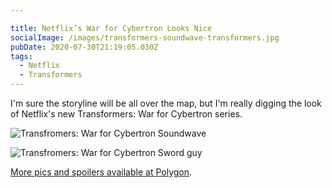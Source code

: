```yaml
---

title: Netflix’s War for Cybertron Looks Nice
socialImage: /images/transformers-soundwave-transformers.jpg
pubDate: 2020-07-30T21:19:05.030Z
tags:
  - Netflix
  - Transformers
---
```

I'm sure the storyline will be all over the map, but I'm really digging the look of Netflix's new Transformers: War for Cybertron series.

![Transfromers: War for Cybertron Soundwave](/images/transformers-soundwave-transformers.jpg)

![Transfromers: War for Cybertron Sword guy](/images/transformers-sword-guy.jpg)

[More pics and spoilers available at Polygon](https://www.polygon.com/animation-cartoons/21347569/transformers-war-for-cybertron-siege-cameos-characters-easter-eggs-autobots-decepticon).